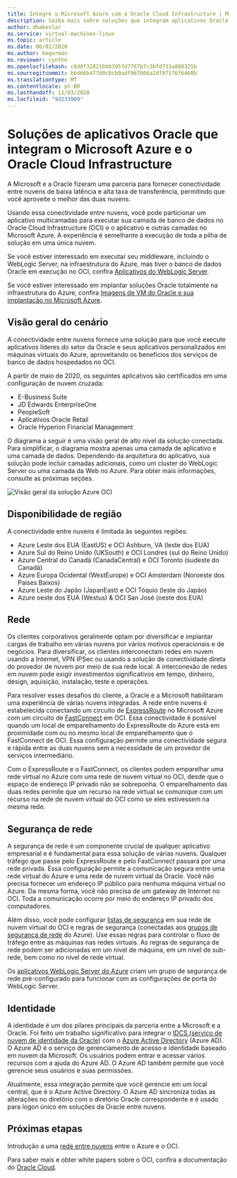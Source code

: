 ```yaml
---
title: Integre o Microsoft Azure com o Oracle Cloud Infrastructure | Microsoft Docs
description: Saiba mais sobre soluções que integram aplicativos Oracle em execução no Microsoft Azure com bancos de dados no Oracle Cloud Infrastructure (OCI).
author: dbakevlar
ms.service: virtual-machines-linux
ms.topic: article
ms.date: 06/01/2020
ms.author: kegorman
ms.reviewer: cynthn
ms.openlocfilehash: c8d0f32821bbb3957d7787b7c3bfd733a880325b
ms.sourcegitcommit: bbd66b477d0c8cb9adf967606a2df97176f6460b
ms.translationtype: MT
ms.contentlocale: pt-BR
ms.lasthandoff: 11/03/2020
ms.locfileid: "93233909"
---
```

# <a name="oracle-application-solutions-integrating-microsoft-azure-and-oracle-cloud-infrastructure"></a>Soluções de aplicativos Oracle que integram o Microsoft Azure e o Oracle Cloud Infrastructure

A Microsoft e a Oracle fizeram uma parceria para fornecer conectividade entre nuvens de baixa latência e alta taxa de transferência, permitindo que você aproveite o melhor das duas nuvens. 

Usando essa conectividade entre nuvens, você pode particionar um aplicativo multicamadas para executar sua camada de banco de dados no Oracle Cloud Infrastructure (OCI) e o aplicativo e outras camadas no Microsoft Azure. A experiência é semelhante à execução de toda a pilha de solução em uma única nuvem. 

Se você estiver interessado em executar seu middleware, incluindo o WebLogic Server, na infraestrutura do Azure, mas tiver o banco de dados Oracle em execução no OCI, confira [Aplicativos do WebLogic Server](oracle-weblogic.md).

Se você estiver interessado em implantar soluções Oracle totalmente na infraestrutura do Azure, confira [Imagens de VM do Oracle e sua implantação no Microsoft Azure](oracle-vm-solutions.md).

## <a name="scenario-overview"></a>Visão geral do cenário

A conectividade entre nuvens fornece uma solução para que você execute aplicativos líderes do setor da Oracle e seus aplicativos personalizados em máquinas virtuais do Azure, aproveitando os benefícios dos serviços de banco de dados hospedados no OCI. 

A partir de maio de 2020, os seguintes aplicativos são certificados em uma configuração de nuvem cruzada:

* E-Business Suite
* JD Edwards EnterpriseOne
* PeopleSoft
* Aplicativos Oracle Retail
* Oracle Hyperion Financial Management

O diagrama a seguir é uma visão geral de alto nível da solução conectada. Para simplificar, o diagrama mostra apenas uma camada de aplicativo e uma camada de dados. Dependendo da arquitetura do aplicativo, sua solução pode incluir camadas adicionais, como um cluster do WebLogic Server ou uma camada da Web no Azure. Para obter mais informações, consulte as próximas seções.

![Visão geral da solução Azure OCI](media/oracle-oci-overview/crosscloud.png)

## <a name="region-availability"></a>Disponibilidade de região 

A conectividade entre nuvens é limitada às seguintes regiões:
* Azure Leste dos EUA (EastUS) e OCI Ashburn, VA (leste dos EUA)
* Azure Sul do Reino Unido (UKSouth) e OCI Londres (sul do Reino Unido)
* Azure Central do Canadá (CanadaCentral) e OCI Toronto (sudeste do Canadá)
* Azure Europa Ocidental (WestEurope) e OCI Amsterdam (Noroeste dos Países Baixos)
* Azure Leste do Japão (JapanEast) e OCI Tóquio (leste do Japão)
* Azure oeste dos EUA (Westus) & OCI San José (oeste dos EUA)

## <a name="networking"></a>Rede

Os clientes corporativos geralmente optam por diversificar e implantar cargas de trabalho em várias nuvens por vários motivos operacionais e de negócios. Para diversificar, os clientes interconectam redes em nuvem usando a Internet, VPN IPSec ou usando a solução de conectividade direta do provedor de nuvem por meio de sua rede local. A interconexão de redes em nuvem pode exigir investimentos significativos em tempo, dinheiro, design, aquisição, instalação, teste e operações. 

Para resolver esses desafios do cliente, a Oracle e a Microsoft habilitaram uma experiência de várias nuvens integradas. A rede entre nuvens é estabelecida conectando um circuito de [ExpressRoute](../../../expressroute/expressroute-introduction.md) no Microsoft Azure com um circuito de [FastConnect](https://docs.cloud.oracle.com/iaas/Content/Network/Concepts/fastconnectoverview.htm) em OCI. Essa conectividade é possível quando um local de emparelhamento do ExpressRoute do Azure está em proximidade com ou no mesmo local de emparelhamento que o FastConnect de OCI. Essa configuração permite uma conectividade segura e rápida entre as duas nuvens sem a necessidade de um provedor de serviços intermediário.

Com o ExpressRoute e o FastConnect, os clientes podem emparelhar uma rede virtual no Azure com uma rede de nuvem virtual no OCI, desde que o espaço de endereço IP privado não se sobreponha. O emparelhamento das duas redes permite que um recurso na rede virtual se comunique com um recurso na rede de nuvem virtual do OCI como se eles estivessem na mesma rede.

## <a name="network-security"></a>Segurança de rede

A segurança de rede é um componente crucial de qualquer aplicativo empresarial e é fundamental para essa solução de várias nuvens. Qualquer tráfego que passe pelo ExpressRoute e pelo FastConnect passará por uma rede privada. Essa configuração permite a comunicação segura entre uma rede virtual do Azure e uma rede de nuvem virtual da Oracle. Você não precisa fornecer um endereço IP público para nenhuma máquina virtual no Azure. Da mesma forma, você não precisa de um gateway de Internet no OCI. Toda a comunicação ocorre por meio do endereço IP privado dos computadores.

Além disso, você pode configurar [listas de segurança](https://docs.cloud.oracle.com/iaas/Content/Network/Concepts/securitylists.htm) em sua rede de nuvem virtual do OCI e regras de segurança (conectadas aos [grupos de segurança de rede](../../../virtual-network/network-security-groups-overview.md) do Azure). Use essas regras para controlar o fluxo de tráfego entre as máquinas nas redes virtuais. As regras de segurança de rede podem ser adicionadas em um nível de máquina, em um nível de sub-rede, bem como no nível de rede virtual.

Os [aplicativos WebLogic Server do Azure](oracle-weblogic.md) criam um grupo de segurança de rede pré-configurado para funcionar com as configurações de porta do WebLogic Server.
 
## <a name="identity"></a>Identidade

A identidade é um dos pilares principais da parceria entre a Microsoft e a Oracle. Foi feito um trabalho significativo para integrar o [IDCS (serviço de nuvem de identidade da Oracle](https://docs.oracle.com/en/cloud/paas/identity-cloud/index.html)) com o [Azure Active Directory](../../../active-directory/index.yml) (Azure AD). O Azure AD é o serviço de gerenciamento de acesso e identidade baseado em nuvem da Microsoft. Os usuários podem entrar e acessar vários recursos com a ajuda do Azure AD. O Azure AD também permite que você gerencie seus usuários e suas permissões.

Atualmente, essa integração permite que você gerencie em um local central, que é o Azure Active Directory. O Azure AD sincroniza todas as alterações no diretório com o diretório Oracle correspondente e é usado para logon único em soluções da Oracle entre nuvens.

## <a name="next-steps"></a>Próximas etapas

Introdução a uma [rede entre nuvens](configure-azure-oci-networking.md) entre o Azure e o OCI. 

Para saber mais e obter white papers sobre o OCI, confira a documentação do [Oracle Cloud](https://docs.cloud.oracle.com/iaas/Content/home.htm).
